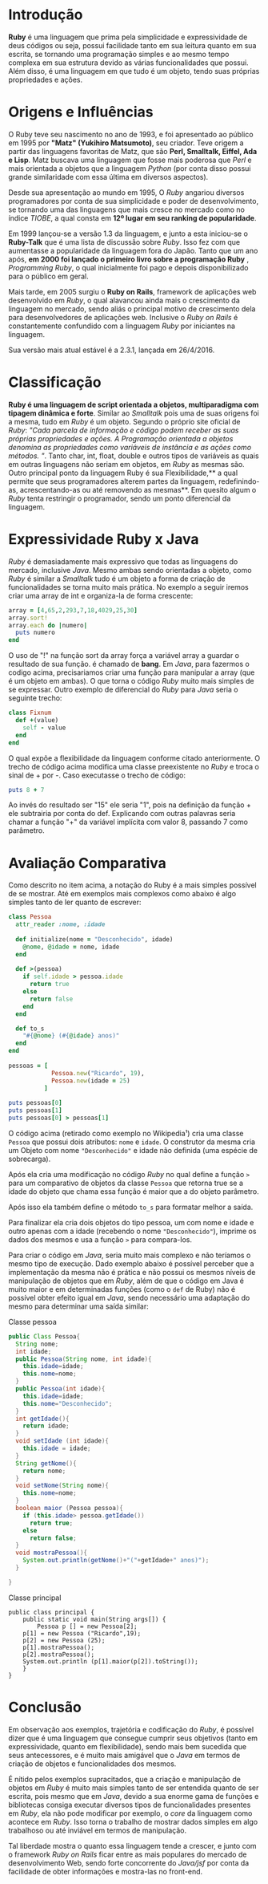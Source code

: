 
# Introdução

**Ruby** é uma linguagem que prima pela simplicidade e expressividade de deus códigos ou seja, possui facilidade tanto em sua leitura quanto em sua escrita, se tornando uma programação simples e ao mesmo tempo complexa em sua estrutura devido as várias funcionalidades que possui. Além disso, é uma linguagem em que tudo é um objeto, tendo suas próprias propriedades e ações.

# Origens e Influências

O Ruby teve seu nascimento no ano de 1993, e foi apresentado ao público em 1995 por **"Matz" (Yukihiro Matsumoto)**, seu criador. Teve origem a partir das linguagens favoritas de Matz, que são **Perl, Smalltalk, Eiffel, Ada e Lisp**. Matz buscava uma linguagem que fosse mais poderosa que *Perl* e mais orientada a objetos que a linguagem *Python* (por conta disso possui grande similaridade com essa última em diversos aspectos).

Desde sua apresentação ao mundo em 1995, O *Ruby* angariou diversos programadores por conta de sua simplicidade e poder de desenvolvimento, se tornando uma das linguagens que mais cresce no mercado como no índice *TIOBE*, a qual consta em **12º lugar em seu ranking de popularidade**.

Em 1999 lançou-se a versão 1.3 da linguagem, e junto a esta iniciou-se o **Ruby-Talk** que é uma lista de discussão sobre *Ruby*. Isso fez com que aumentasse a popularidade da linguagem fora do Japão. Tanto que um ano após, **em 2000 foi lançado o primeiro livro sobre a programação Ruby** , *Programming Ruby*, o qual inicialmente foi pago e depois disponibilizado para o público em geral.

Mais tarde, em 2005 surgiu o **Ruby on Rails**, framework de aplicações web desenvolvido em *Ruby*, o qual alavancou ainda mais o crescimento da linguagem no mercado, sendo aliás o principal motivo de crescimento dela para desenvolvedores de aplicações web. Inclusive o *Ruby on Rails* é constantemente confundido com a linguagem *Ruby* por iniciantes na linguagem.

Sua versão mais atual estável é a 2.3.1, lançada em 26/4/2016.

# Classificação

**Ruby é uma linguagem de script orientada a objetos, multiparadigma com tipagem dinâmica e forte**. Similar ao *Smalltalk* pois uma de suas origens foi a mesma, tudo em *Ruby* é um objeto. Segundo o próprio site oficial de *Ruby*: *"Cada parcela de informação e código podem receber as suas próprias propriedades e ações. A Programação orientada a objetos denomina as propriedades como variáveis de instância e as ações como métodos. "*. Tanto char, int, float, double e outros tipos de variáveis as quais em outras linguagens não seriam em objetos, em *Ruby* as mesmas são. 
Outro principal ponto da linguagem Ruby é sua Flexibilidade,** a qual permite que seus programadores alterem partes da linguagem, redefinindo-as, acrescentando-as ou até removendo as mesmas**. Em quesito algum o *Ruby* tenta restringir o programador, sendo um ponto diferencial da linguagem.

# Expressividade Ruby x Java

*Ruby* é demasiadamente mais expressivo que todas as linguagens do mercado, inclusive *Java*. Mesmo ambas sendo orientadas a objeto, como *Ruby* é similar a *Smalltalk* tudo é um objeto a forma de criação de funcionalidades se torna muito mais prática.
No exemplo a seguir iremos criar uma array de int e organiza-la de forma crescente:

```ruby
array = [4,65,2,293,7,18,4029,25,30]
array.sort!
array.each do |numero|
  puts numero
end
```

O uso de "!" na função sort da array força a variável array a guardar o resultado de sua função. é chamado de **bang**. Em *Java*, para fazermos o codigo acima, precisariamos criar uma função para manipular a array (que é um objeto em ambas). O que torna o código *Ruby* muito mais simples de se expressar. Outro exemplo de diferencial do *Ruby* para *Java* seria o seguinte trecho:

```ruby
class Fixnum
  def +(value)
    self - value
  end
end
```
O qual expõe a flexibilidade da linguagem conforme citado anteriormente. O trecho de código acima modifica uma classe preexistente no *Ruby* e troca o sinal de + por -. Caso executasse o trecho de código:
```ruby
puts 8 + 7
```
Ao invés do resultado ser "15" ele seria "1", pois na definição da função + ele subtrairia por conta do def. Explicando com outras palavras seria chamar a função "+" da variável implícita com valor 8, passando 7 como parâmetro.

# Avaliação Comparativa

Como descrito no item acima, a notação do Ruby é a mais simples possível de se mostrar. Até em exemplos mais complexos como abaixo é algo simples tanto de ler quanto de escrever:

```ruby
class Pessoa
  attr_reader :nome, :idade
 
  def initialize(nome = "Desconhecido", idade)
    @nome, @idade = nome, idade
  end
 
  def >(pessoa)
    if self.idade > pessoa.idade
      return true
    else
      return false
    end
  end

  def to_s 
    "#{@nome} (#{@idade} anos)"
  end
end
 
pessoas = [
            Pessoa.new("Ricardo", 19),
            Pessoa.new(idade = 25)
          ]
 
puts pessoas[0]
puts pessoas[1]
puts pessoas[0] > pessoas[1] 
```
O código acima (retirado como exemplo no Wikipedia¹) cria uma classe `Pessoa` que possui dois atributos: `nome` e `idade`. O construtor da mesma cria um Objeto com nome `"Desconhecido"` e idade não definida (uma espécie de sobrecarga). 

Após ela cria uma modificação no código *Ruby* no qual define a função `>` para um comparativo de objetos da classe `Pessoa` que retorna true se a idade do objeto que chama essa função é maior que a do  objeto parâmetro.

Após isso ela também define o método `to_s` para formatar melhor a saída. 

Para finalizar ela cria dois objetos do tipo pessoa, um com nome e idade e outro apenas com a idade (recebendo o nome `"Desconhecido"`), imprime os dados dos mesmos e usa a função `>` para compara-los.

Para criar o código em *Java*, seria muito mais complexo e não teríamos o mesmo tipo de execução. Dado exemplo abaixo é possível perceber que a implementação da mesma não é prática e não possui os mesmos níveis de manipulação de objetos que em *Ruby*, além de que o código em Java é muito maior e em determinadas funções (como o `def` de Ruby) não é possível obter efeito igual em *Java*, sendo necessário uma adaptação do mesmo para determinar uma saída similar:

Classe pessoa
```java
public Class Pessoa{
  String nome;
  int idade;
  public Pessoa(String nome, int idade){
    this.idade=idade;
    this.nome=nome;
  }
  public Pessoa(int idade){
    this.idade=idade;
    this.nome="Desconhecido";
  }
  int getIdade(){
    return idade; 
  }
  void setIdade (int idade){
    this.idade = idade;
  }
  String getNome(){
    return nome;
  }
  void setNome(String nome){
    this.nome=nome;
  }
  boolean maior (Pessoa pessoa){
    if (this.idade> pessoa.getIdade())
      return true;
    else
      return false;
  }
  void mostraPessoa(){
    System.out.println(getNome()+"("+getIdade+" anos)");
  }

}

```

Classe principal
```
public class principal {
	public static void main(String args[]) {
		Pessoa p [] = new Pessoa[2];
    p[1] = new Pessoa ("Ricardo",19);
    p[2] = new Pessoa (25);
    p[1].mostraPessoa();
    p[2].mostraPessoa();
    System.out.println (p[1].maior(p[2]).toString());
	}
}
```

# Conclusão

Em observação aos exemplos, trajetória e codificação do *Ruby*, é possível dizer que é uma linguagem que consegue cumprir seus objetivos (tanto em expressividade, quanto em flexibilidade), sendo mais bem sucedida que seus antecessores, e é muito mais amigável que o *Java* em termos de criação de objetos e funcionalidades dos mesmos. 

É nítido pelos exemplos supracitados, que a criação e manipulação de objetos em *Ruby* é muito mais simples tanto de ser entendida quanto de ser escrita, pois mesmo que em *Java*, devido a sua enorme gama de funções e bibliotecas consiga executar diversos tipos de funcionalidades presentes em *Ruby*, ela não pode modificar por exemplo, o *core* da linguagem como acontece em *Ruby*. Isso torna o trabalho de mostrar dados simples em algo trabalhoso ou até inviável em termos de manipulação. 

Tal liberdade mostra o quanto essa linguagem tende a crescer, e junto com o framework *Ruby on Rails* ficar entre as mais populares do mercado de desenvolvimento Web, sendo forte concorrente do *Java/jsf* por conta da facilidade de obter informações e mostra-las no front-end. 
